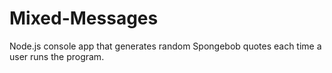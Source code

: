 # Mixed-Messages
Node.js console app that generates random Spongebob quotes each time a user runs the program.
